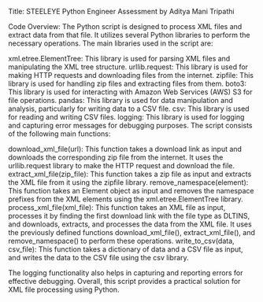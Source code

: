 Title: STEELEYE Python Engineer Assessment by Aditya Mani Tripathi

Code Overview:
The Python script is designed to process XML files and extract data from that file. It utilizes several Python libraries to perform the necessary operations. The main libraries used in the script are:

xml.etree.ElementTree: This library is used for parsing XML files and manipulating the XML tree structure.
urllib.request: This library is used for making HTTP requests and downloading files from the internet.
zipfile: This library is used for handling zip files and extracting files from them.
boto3: This library is used for interacting with Amazon Web Services (AWS) S3 for file operations.
pandas: This library is used for data manipulation and analysis, particularly for writing data to a CSV file.
csv: This library is used for reading and writing CSV files.
logging: This library is used for logging and capturing error messages for debugging purposes.
The script consists of the following main functions:

download_xml_file(url): This function takes a download link as input and downloads the corresponding zip file from the internet. It uses the urllib.request library to make the HTTP request and download the file.
extract_xml_file(zip_file): This function takes a zip file as input and extracts the XML file from it using the zipfile library.
remove_namespace(element): This function takes an Element object as input and removes the namespace prefixes from the XML elements using the xml.etree.ElementTree library.
process_xml_file(xml_file): This function takes an XML file as input, processes it by finding the first download link with the file type as DLTINS, and downloads, extracts, and processes the data from the XML file. It uses the previously defined functions download_xml_file(), extract_xml_file(), and remove_namespace() to perform these operations.
write_to_csv(data, csv_file): This function takes a dictionary of data and a CSV file as input, and writes the data to the CSV file using the csv library.

The logging functionality also helps in capturing and reporting errors for effective debugging. Overall, this script provides a practical solution for XML file processing using Python.
